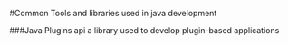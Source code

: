 #Common Tools and libraries used in java development

###Java Plugins api
a library used to develop plugin-based applications